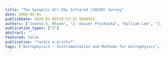 ```yaml
---
title: "The Synoptic All-Sky Infrared (SASIR) Survey"
date: 2009-05-01
publishDate: 2020-01-09T19:57:15.569993Z
authors: ["Joshua S. Bloom", "J. Xavier Prochaska", "William Lee", "J. Jesús González", "Enrico Ramı́rez-Ruiz", "Michael Bolte", "José Franco", "José Guichard", "Alberto Carramiñana", "Peter Strittmatter", "Vladimir Avila-Reese", "Rebecca Bernstein", "Bruce Bigelow", "Mark Brodwin", "Adam Burgasser", "Nat Butler", "Miguel Chávez", "Bethany Cobb", "Kem Cook", "Irene Cruz-González", "José Antonio de Diego", "Alejandro Farah", "Leonid Georgiev", "Julien Girard", "Hector Hernández-Toledo", "Elena Jiménez-Bailón", "Yair Krongold", "Divakara Mayya", "Juan Meza", "Takamitsu Miyaji", "Raúl Mújica", "Peter Nugent", "Alicia Porras", "Dovi Poznanski", "Alejandro Raga", "Michael Richer", "Lino Rodrǵuez", "Daniel Rosa", "Adam Stanford", "Andrew Szentgyorgyi", "Guillermo Tenorio-Tagle", "Rollin Thomas", "Octavio Valenzuela", "Alan M. Watson", "Peter Wehinger"]
publication_types: ["2"]
abstract: ""
featured: false
publication: "*arXiv e-prints*"
tags: ["Astrophysics - Instrumentation and Methods for Astrophysics", "Astrophysics - Cosmology and Extragalactic Astrophysics", "Astrophysics - Earth and Planetary Astrophysics", "Astrophysics - Galaxy Astrophysics"]
---
```


